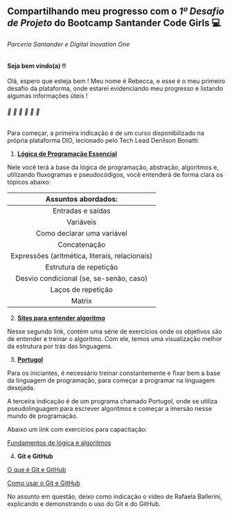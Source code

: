 ## Compartilhando meu progresso com o _1º Desafio de Projeto_ do Bootcamp Santander Code Girls :computer: 

###### Parceria Santander e Digital Inovation One

#### Seja bem vindo(a) !!

 Olá, espero que esteja bem ! Meu nome é Rebecca, e esse é o meu primeiro desafio da plataforma, onde estarei evidenciando meu progresso e listando algumas informações úteis !

###### :white_flower: :white_flower: :white_flower: :white_flower: :white_flower: :white_flower:

Para começar, a primeira indicação é de um curso disponibilizado na própria plataforma DIO, lecionado pelo Tech Lead Denilson Bonatti:

1. [**Lógica de Programação Essencial**](https://web.dio.me/course/logica-de-programacao-essencial/learning/aea1ea26-fd56-417d-8272-6e15253f4405?back=/track/html-web-developer&tab=undefined&moduleId=undefined)

Nele você terá a base da lógica de programação, abstração, algoritmos e, utilizando fluxogramas e pseudocódigos, você entenderá de forma clara os tópicos abaixo:

|              Assuntos abordados:               |
| :--------------------------------------------: |
|               Entradas e saídas                |
|                   Variáveis                    |
|           Como declarar uma variável           |
|                  Concatenação                  |
| Expressões (aritmética, literais, relacionais) |
|             Estrutura de repetição             |
|    Desvio condicional (se, se-senão, caso)     |
|               Laços de repetição               |
|                     Matrix                     |

2. [**Sites para entender algoritmo**](https://code.org/minecraft)

Nesse segundo link, contém uma série de exercícios onde os objetivos são de entender e treinar o algoritmo.  Com ele, temos uma visualização melhor da estrutura por trás das linguagens.

3. [**Portugol**](https://portugol-webstudio.cubos.io/ide)

Para os iniciantes, é necessário treinar constantemente e fixar bem a base da linguagem de programação, para começar a programar na linguagem desejada. 

A terceira indicação é de um programa chamado Portugol, onde se utiliza pseudolinguagem para escrever algoritmos e começar a imersão nesse mundo de programação.

Abaixo um link com exercícios para capacitação:

[Fundamentos de lógica e algoritmos](https://docente.ifrn.edu.br/nickersonferreira/disciplinas/fundamentos-de-logica-e-algoritmos-1o-ano-info/lista-de-exercicios-pseudo-codigo/view)

4. **Git e GitHub**

[O que é Git e GitHub](https://www.youtube.com/watch?v=DqTITcMq68k)

[Como usar o Git e GitHub](https://www.youtube.com/watch?v=UBAX-13g8OM)

No assunto em questão, deixo como indicação o vídeo de Rafaela Ballerini, explicando e demonstrando o uso do Git e do GitHub.

